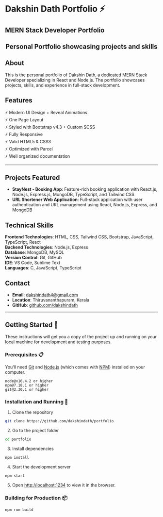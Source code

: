 # Dakshin Dath Portfolio ⚡️

## MERN Stack Developer Portfolio

<h2 align="center">
  Personal Portfolio showcasing projects and skills
  <br>
</h2>

## About

This is the personal portfolio of Dakshin Dath, a dedicated MERN Stack Developer specializing in React and Node.js. The portfolio showcases projects, skills, and experience in full-stack development.

## Features

⚡️ Modern UI Design + Reveal Animations\
⚡️ One Page Layout\
⚡️ Styled with Bootstrap v4.3 + Custom SCSS\
⚡️ Fully Responsive\
⚡️ Valid HTML5 & CSS3\
⚡️ Optimized with Parcel\
⚡️ Well organized documentation

---

## Projects Featured

- **StayNest - Booking App**: Feature-rich booking application with React.js, Node.js, Express.js, MongoDB, TypeScript, and Tailwind CSS
- **URL Shortener Web Application**: Full-stack application with user authentication and URL management using React, Node.js, Express, and MongoDB

## Technical Skills

**Frontend Technologies**: HTML, CSS, Tailwind CSS, Bootstrap, JavaScript, TypeScript, React\
**Backend Technologies**: Node.js, Express\
**Database**: MongoDB, MySQL\
**Version Control**: Git, GitHub\
**IDE**: VS Code, Sublime Text\
**Languages**: C, JavaScript, TypeScript

## Contact

- **Email**: dakshindath4@gmail.com
- **Location**: Thiruvananthapuram, Kerala
- **GitHub**: [github.com/dakshindath](https://github.com/dakshindath)

---

## Getting Started 🚀

These instructions will get you a copy of the project up and running on your local machine for development and testing purposes.

### Prerequisites 📋

You'll need [Git](https://git-scm.com) and [Node.js](https://nodejs.org/en/download/) (which comes with [NPM](http://npmjs.com)) installed on your computer.

```
node@v16.4.2 or higher
npm@7.18.1 or higher
git@2.30.1 or higher
```

### Installation and Running 🔧

1. Clone the repository

```bash
git clone https://github.com/dakshindath/portfolio
```

2. Go to the project folder

```bash
cd portfolio
```

3. Install dependencies

```bash
npm install
```

4. Start the development server

```bash
npm start
```

5. Open [http://localhost:1234](http://localhost:1234) to view it in the browser.

### Building for Production 📦

```bash
npm run build
```

